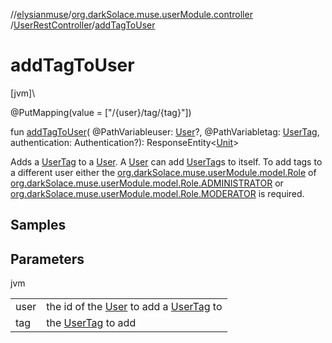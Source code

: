 //[elysianmuse](../../../index.md)/[org.darkSolace.muse.userModule.controller](../index.md)
/[UserRestController](index.md)/[addTagToUser](add-tag-to-user.md)

# addTagToUser

[jvm]\

@PutMapping(value = ["/{user}/tag/{tag}"])

fun [addTagToUser](add-tag-to-user.md)(
@PathVariableuser: [User](../../org.darkSolace.muse.userModule.model/-user/index.md)?,
@PathVariabletag: [UserTag](../../org.darkSolace.muse.userModule.model/-user-tag/index.md), authentication:
Authentication?): ResponseEntity&lt;[Unit](https://kotlinlang.org/api/latest/jvm/stdlib/kotlin/-unit/index.html)&gt;

Adds a [UserTag](../../org.darkSolace.muse.userModule.model/-user-tag/index.md) to
a [User](../../org.darkSolace.muse.userModule.model/-user/index.md).
A [User](../../org.darkSolace.muse.userModule.model/-user/index.md) can
add [UserTag](../../org.darkSolace.muse.userModule.model/-user-tag/index.md)s to itself. To add tags to a different user
either the [org.darkSolace.muse.userModule.model.Role](../../org.darkSolace.muse.userModule.model/-role/index.md)
of [org.darkSolace.muse.userModule.model.Role.ADMINISTRATOR](../../org.darkSolace.muse.userModule.model/-role/-a-d-m-i-n-i-s-t-r-a-t-o-r/index.md)
or [org.darkSolace.muse.userModule.model.Role.MODERATOR](../../org.darkSolace.muse.userModule.model/-role/-m-o-d-e-r-a-t-o-r/index.md)
is required.

## Samples

## Parameters

jvm

| | |
|---|---|
| user | the id of the [User](../../org.darkSolace.muse.userModule.model/-user/index.md) to add a [UserTag](../../org.darkSolace.muse.userModule.model/-user-tag/index.md) to |
| tag | the [UserTag](../../org.darkSolace.muse.userModule.model/-user-tag/index.md) to add |
